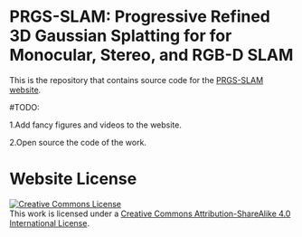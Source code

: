 # PRGS-SLAM: Progressive Refined  3D Gaussian Splatting for for Monocular, Stereo, and RGB-D SLAM

This is the repository that contains source code for the [PRGS-SLAM website](https://prgs-slam.github.io/).

#TODO:

1.Add fancy figures and videos to the website.

2.Open source the code of the work.


# Website License
<a rel="license" href="http://creativecommons.org/licenses/by-sa/4.0/"><img alt="Creative Commons License" style="border-width:0" src="https://i.creativecommons.org/l/by-sa/4.0/88x31.png" /></a><br />This work is licensed under a <a rel="license" href="http://creativecommons.org/licenses/by-sa/4.0/">Creative Commons Attribution-ShareAlike 4.0 International License</a>.
